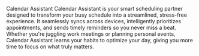 Calendar Assistant
Calendar Assistant is your smart scheduling partner designed to transform your busy schedule into a streamlined, stress-free experience. It seamlessly syncs across devices, intelligently prioritizes appointments, and sends timely reminders so you never miss a beat. Whether you're juggling work meetings or planning personal events, Calendar Assistant learns your habits to optimize your day, giving you more time to focus on what truly matters.
